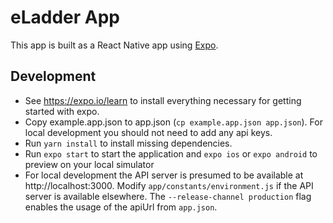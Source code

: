 # eLadder App

This app is built as a React Native app using [Expo](https://expo.io).

## Development

* See https://expo.io/learn to install everything necessary for getting started with expo.
* Copy example.app.json to app.json (`cp example.app.json app.json`). For local development you should not need to add any api keys.
* Run `yarn install` to install missing dependencies.
* Run `expo start` to start the application and `expo ios` or `expo android` to preview on your local simulator
* For local development the API server is presumed to be available at http://localhost:3000. Modify `app/constants/environment.js` if the API server is available elsewhere. The `--release-channel production` flag enables the usage of the apiUrl from `app.json`.
